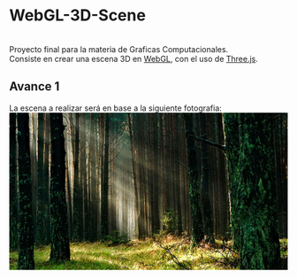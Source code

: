 # WebGL-3D-Scene
\
Proyecto final para la materia de Graficas Computacionales.\
Consiste en crear una escena 3D en [WebGL](https://get.webgl.org), con el uso de [Three.js](https://threejs.org).
## Avance 1
La escena a realizar será en base a la siguiente fotografia:\
![Foto paisaje](./forest.jpg)
